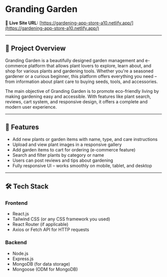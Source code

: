 # Granding Garden

🔗 **Live Site URL:** [https://gardening-app-store-a10.netlify.app/](https://gardening-app-store-a10.netlify.app/)

---

## 🌿 Project Overview

Granding Garden is a beautifully designed garden management and e-commerce platform that allows plant lovers to explore, learn about, and shop for various plants and gardening tools. Whether you're a seasoned gardener or a curious beginner, this platform offers everything you need – from information about plant care to buying seeds, tools, and accessories.

The main objective of Granding Garden is to promote eco-friendly living by making gardening easy and accessible. With features like plant search, reviews, cart system, and responsive design, it offers a complete and modern user experience.

---

## 🌱 Features

- Add new plants or garden items with name, type, and care instructions
- Upload and view plant images in a responsive gallery
- Add garden items to cart for ordering (e-commerce feature)
- Search and filter plants by category or name
- Users can post reviews and tips about gardening
- Fully responsive UI – works smoothly on mobile, tablet, and desktop

---

## 🛠️ Tech Stack

### Frontend
- React.js
- Tailwind CSS (or any CSS framework you used)
- React Router (if applicable)
- Axios or Fetch API for HTTP requests

### Backend
- Node.js
- Express.js
- MongoDB (for data storage)
- Mongoose (ODM for MongoDB)
